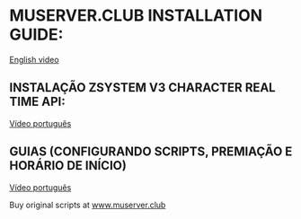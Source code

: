 # MUSERVER.CLUB INSTALLATION GUIDE:
<a href="https://www.youtube.com/watch?v=Hz1gZW1rZ34">English video</a> &nbsp;

## INSTALAÇÃO ZSYSTEM V3 CHARACTER REAL TIME API:
<a href="https://www.youtube.com/watch?v=n9zFiUaXv_M&feature=youtu.be">Vídeo português</a> &nbsp;

## GUIAS (CONFIGURANDO SCRIPTS, PREMIAÇÃO E HORÁRIO DE INÍCIO)
<a href="https://youtu.be/uibXJWw48Qg">Vídeo português</a> &nbsp;

Buy original scripts at www.muserver.club

